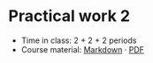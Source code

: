 # Practical work 2

- Time in class: 2 + 2 + 2 periods
- Course material: [Markdown](./COURSE_MATERIAL.md) ·
  [PDF](https://heig-vd-dai-course.github.io/heig-vd-dai-course/14-practical-work-2/14-practical-work-2-course-material.pdf)
